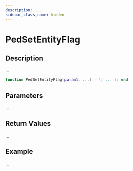 ```yaml
---
description: ...
sidebar_class_name: hidden
---
```


# PedSetEntityFlag

## Description

...

```lua
function PedSetEntityFlag(param1, ...) --[[ ... ]] end
```

## Parameters

...

## Return Values

...

## Example

...

